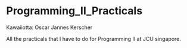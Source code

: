 # Programming_II_Practicals
Kawaiiotta: Oscar Jannes Kerscher

All the practicals that I have to do for Programming II at JCU singapore.

